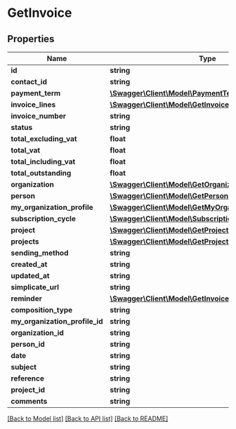 # GetInvoice

## Properties
Name | Type | Description | Notes
------------ | ------------- | ------------- | -------------
**id** | **string** |  | [optional] 
**contact_id** | **string** |  | [optional] 
**payment_term** | [**\Swagger\Client\Model\PaymentTerm**](PaymentTerm.md) |  | [optional] 
**invoice_lines** | [**\Swagger\Client\Model\GetInvoiceLine[]**](GetInvoiceLine.md) |  | [optional] 
**invoice_number** | **string** |  | [optional] 
**status** | **string** |  | [optional] 
**total_excluding_vat** | **float** |  | [optional] 
**total_vat** | **float** |  | [optional] 
**total_including_vat** | **float** |  | [optional] 
**total_outstanding** | **float** |  | [optional] 
**organization** | [**\Swagger\Client\Model\GetOrganizationSimple**](GetOrganizationSimple.md) |  | [optional] 
**person** | [**\Swagger\Client\Model\GetPersonSimple**](GetPersonSimple.md) |  | [optional] 
**my_organization_profile** | [**\Swagger\Client\Model\GetMyOrganizationProfileSimple**](GetMyOrganizationProfileSimple.md) |  | [optional] 
**subscription_cycle** | [**\Swagger\Client\Model\SubscriptionCycle**](SubscriptionCycle.md) |  | [optional] 
**project** | [**\Swagger\Client\Model\GetProjectSimple**](GetProjectSimple.md) |  | [optional] 
**projects** | [**\Swagger\Client\Model\GetProjectSimple[]**](GetProjectSimple.md) |  | [optional] 
**sending_method** | **string** |  | [optional] 
**created_at** | **string** |  | [optional] 
**updated_at** | **string** |  | [optional] 
**simplicate_url** | **string** |  | [optional] 
**reminder** | [**\Swagger\Client\Model\GetInvoiceReminder**](GetInvoiceReminder.md) |  | [optional] 
**composition_type** | **string** |  | [optional] 
**my_organization_profile_id** | **string** |  | [optional] 
**organization_id** | **string** |  | [optional] 
**person_id** | **string** |  | [optional] 
**date** | **string** |  | [optional] 
**subject** | **string** |  | [optional] 
**reference** | **string** |  | [optional] 
**project_id** | **string** |  | [optional] 
**comments** | **string** |  | [optional] 

[[Back to Model list]](../README.md#documentation-for-models) [[Back to API list]](../README.md#documentation-for-api-endpoints) [[Back to README]](../README.md)


